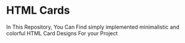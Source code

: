 
# HTML Cards

In This Repository, You Can Find simply implemented minimalistic and colorful HTML Card Designs For your Project 

